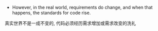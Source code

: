 + However, in the real world, requirements do change, and when that happens, the standards for code rise.

真实世界不是一成不变的, 代码必须经历需求增加或需求改变的洗礼



